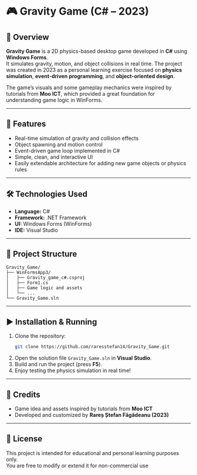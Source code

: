 # 🎮 Gravity Game (C# – 2023)

## 🧩 Overview
**Gravity Game** is a 2D physics-based desktop game developed in **C#** using **Windows Forms**.  
It simulates gravity, motion, and object collisions in real time. The project was created in 2023 as a personal learning exercise focused on **physics simulation**, **event-driven programming**, and **object-oriented design**.

The game’s visuals and some gameplay mechanics were inspired by tutorials from **Moo ICT**, which provided a great foundation for understanding game logic in WinForms.

---

## 🚀 Features
- Real-time simulation of gravity and collision effects  
- Object spawning and motion control  
- Event-driven game loop implemented in C#  
- Simple, clean, and interactive UI  
- Easily extendable architecture for adding new game objects or physics rules  

---

## 🛠️ Technologies Used
- **Language:** C#  
- **Framework:** .NET Framework  
- **UI:** Windows Forms (WinForms)  
- **IDE:** Visual Studio  

---

## 📂 Project Structure
```
Gravity_Game/
├── WinFormsApp3/
│   ├── Gravity_game_c#.csproj
│   ├── Form1.cs
│   ├── Game logic and assets
│   └── ...
└── Gravity_Game.sln
```

---

## ▶️ Installation & Running
1. Clone the repository:  
   ```bash
   git clone https://github.com/raresstefan14/Gravity_Game.git
   ```
2. Open the solution file `Gravity_Game.sln` in **Visual Studio**.  
3. Build and run the project (press **F5**).  
4. Enjoy testing the physics simulation in real time!

---

## 🙌 Credits
- Game idea and assets inspired by tutorials from **Moo ICT**  
- Developed and customized by **Rareș Ștefan Făgădeanu (2023)**  

---

## 📜 License
This project is intended for educational and personal learning purposes only.  
You are free to modify or extend it for non-commercial use
